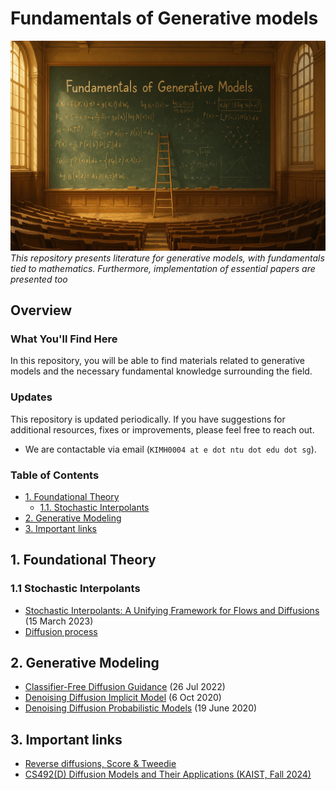 # Fundamentals of Generative models

![Image created by ChatGPT](figures/image.png)
*This repository presents literature for generative models, with fundamentals tied to mathematics. Furthermore, implementation of essential papers are presented too*

## Overview

### What You'll Find Here

In this repository, you will be able to find materials related to generative models and the necessary fundamental knowledge surrounding the field. 

### Updates

This repository is updated periodically. If you have suggestions for additional resources, fixes or improvements, please feel free to reach out. 
- We are contactable via email (`KIMH0004 at e dot ntu dot edu dot sg`).

### Table of Contents
- [1. Foundational Theory](#1-foundational-theory)
  - [1.1. Stochastic Interpolants](#11-stochastic-interpolants)
- [2. Generative Modeling](#2-gen-modeling)
- [3. Important links](#3-important-links)

## 1. Foundational Theory 
### 1.1 Stochastic Interpolants

* [Stochastic Interpolants: A Unifying Framework for Flows and Diffusions](https://arxiv.org/abs/2303.08797) (15 March 2023)
* [Diffusion process](./foundational_theory/diffusion_process/) 

## 2. Generative Modeling

* [Classifier-Free Diffusion Guidance](https://arxiv.org/abs/2207.12598) (26 Jul 2022)
* [Denoising Diffusion Implicit Model](https://arxiv.org/abs/2010.02502) (6 Oct 2020)
* [Denoising Diffusion Probabilistic Models](https://arxiv.org/abs/2006.11239) (19 June 2020)

## 3. Important links

* [Reverse diffusions, Score & Tweedie](https://alexxthiery.github.io/notes/reverse_and_tweedie/reverse_and_tweedie.html)
* [CS492(D) Diffusion Models and Their Applications (KAIST, Fall 2024)](https://mhsung.github.io/kaist-cs492d-fall-2024/)
